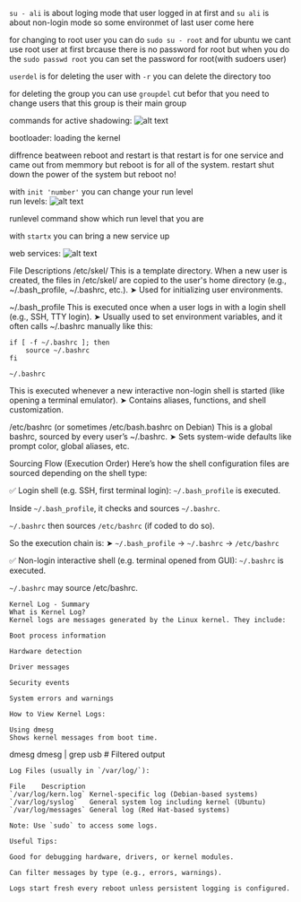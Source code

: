 `su - ali` is about loging mode that user logged in at first and `su ali` is about non-login mode so some environmet of last user come here

for changing to root user you can do `sudo su - root` and for ubuntu we cant use root user at first brcause there is no password for root but when you do the `sudo passwd root` you can set the password for root(with sudoers user)

`userdel` is for deleting the user
with `-r` you can delete the directory too

for deleting the group you can use `groupdel` cut befor that you need to change users that this group is their main group

commands for active shadowing:
![alt text](assets/image25.png)

bootloader: loading the kernel

diffrence beatween reboot and restart is that restart is for one service and came out from memmory but reboot is for all of the system.
restart shut down the power of the system but reboot no!

with `init 'number'` you can change your run level   
run levels:
![alt text](assets/image26.png)

runlevel command show which run level that you are

with `startx` you can bring a new service up 

web services:
![alt text](assets/image27.png)


File Descriptions
/etc/skel/
This is a template directory. When a new user is created, the files in /etc/skel/ are copied to the user's home directory (e.g., ~/.bash_profile, ~/.bashrc, etc.).
➤ Used for initializing user environments.

~/.bash_profile
This is executed once when a user logs in with a login shell (e.g., SSH, TTY login).
➤ Usually used to set environment variables, and it often calls ~/.bashrc manually like this:
```
if [ -f ~/.bashrc ]; then
    source ~/.bashrc
fi
```
```
~/.bashrc
```
This is executed whenever a new interactive non-login shell is started (like opening a terminal emulator).
➤ Contains aliases, functions, and shell customization.

/etc/bashrc (or sometimes /etc/bash.bashrc on Debian)
This is a global bashrc, sourced by every user’s ~/.bashrc.
➤ Sets system-wide defaults like prompt color, global aliases, etc.


Sourcing Flow (Execution Order)
Here’s how the shell configuration files are sourced depending on the shell type:

✅ Login shell (e.g. SSH, first terminal login):
`~/.bash_profile` is executed.

Inside `~/.bash_profile`, it checks and sources `~/.bashrc`.

`~/.bashrc` then sources `/etc/bashrc` (if coded to do so).

So the execution chain is:
➤ `~/.bash_profile` → `~/.bashrc` → `/etc/bashrc`

✅ Non-login interactive shell (e.g. terminal opened from GUI):
`~/.bashrc` is executed.

`~/.bashrc` may source /etc/bashrc.

```
Kernel Log - Summary
What is Kernel Log?
Kernel logs are messages generated by the Linux kernel. They include:

Boot process information

Hardware detection

Driver messages

Security events

System errors and warnings

How to View Kernel Logs:

Using dmesg
Shows kernel messages from boot time.
```
dmesg
dmesg | grep usb   # Filtered output
```
Log Files (usually in `/var/log/`):

File	Description
`/var/log/kern.log`	Kernel-specific log (Debian-based systems)
`/var/log/syslog`	General system log including kernel (Ubuntu)
`/var/log/messages`	General log (Red Hat-based systems)

Note: Use `sudo` to access some logs.

Useful Tips:

Good for debugging hardware, drivers, or kernel modules.

Can filter messages by type (e.g., errors, warnings).

Logs start fresh every reboot unless persistent logging is configured.
```

